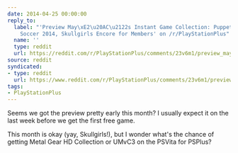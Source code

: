 ```yaml
---
date: 2014-04-25 00:00:00
reply_to:
  label: "'Preview May\xE2\u20AC\u2122s Instant Game Collection: Puppeteer, Pro Evolution
    Soccer 2014, Skullgirls Encore for Members' on /r/PlayStationPlus"
  name: ''
  type: reddit
  url: https://reddit.com/r/PlayStationPlus/comments/23v6m1/preview_mays_instant_game_collection_puppeteer/
source: reddit
syndicated:
- type: reddit
  url: https://www.reddit.com/r/PlayStationPlus/comments/23v6m1/preview_mays_instant_game_collection_puppeteer/ch18quf/
tags:
- PlayStationPlus
---
```


Seems we got the preview pretty early this month? I usually expect it on the last week before we get the first free game.

This month is okay (yay, Skullgirls!), but I wonder what's the chance of getting Metal Gear HD Collection or UMvC3 on the PSVita for PSPlus?